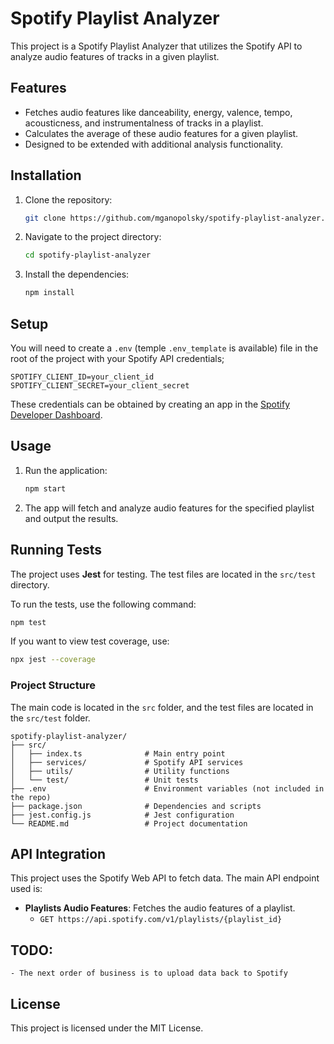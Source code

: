 
# Spotify Playlist Analyzer

This project is a Spotify Playlist Analyzer that utilizes the Spotify API to analyze audio features of tracks in a given playlist.

## Features

- Fetches audio features like danceability, energy, valence, tempo, acousticness, and instrumentalness of tracks in a playlist.
- Calculates the average of these audio features for a given playlist.
- Designed to be extended with additional analysis functionality.

## Installation

1. Clone the repository:

   ```bash
   git clone https://github.com/mganopolsky/spotify-playlist-analyzer.git
   ```

2. Navigate to the project directory:

   ```bash
   cd spotify-playlist-analyzer
   ```

3. Install the dependencies:

   ```bash
   npm install
   ```

## Setup

You will need to create a `.env` (temple `.env_template` is available) file in the root of the project with your Spotify API credentials; 

```
SPOTIFY_CLIENT_ID=your_client_id
SPOTIFY_CLIENT_SECRET=your_client_secret
```

These credentials can be obtained by creating an app in the [Spotify Developer Dashboard](https://developer.spotify.com/dashboard/).

## Usage

1. Run the application:

   ```bash
   npm start
   ```

2. The app will fetch and analyze audio features for the specified playlist and output the results.

## Running Tests

The project uses **Jest** for testing. The test files are located in the `src/test` directory.

To run the tests, use the following command:

```bash
npm test
```

If you want to view test coverage, use:

```bash
npx jest --coverage
```

### Project Structure

The main code is located in the `src` folder, and the test files are located in the `src/test` folder.

```
spotify-playlist-analyzer/
├── src/
│   ├── index.ts              # Main entry point
│   ├── services/             # Spotify API services
│   ├── utils/                # Utility functions
│   └── test/                 # Unit tests
├── .env                      # Environment variables (not included in the repo)
├── package.json              # Dependencies and scripts
├── jest.config.js            # Jest configuration
└── README.md                 # Project documentation
```

## API Integration

This project uses the Spotify Web API to fetch data. The main API endpoint used is:

- **Playlists Audio Features**: Fetches the audio features of a playlist.
  - `GET https://api.spotify.com/v1/playlists/{playlist_id}`

## TODO: 
    - The next order of business is to upload data back to Spotify

## License

This project is licensed under the MIT License.
